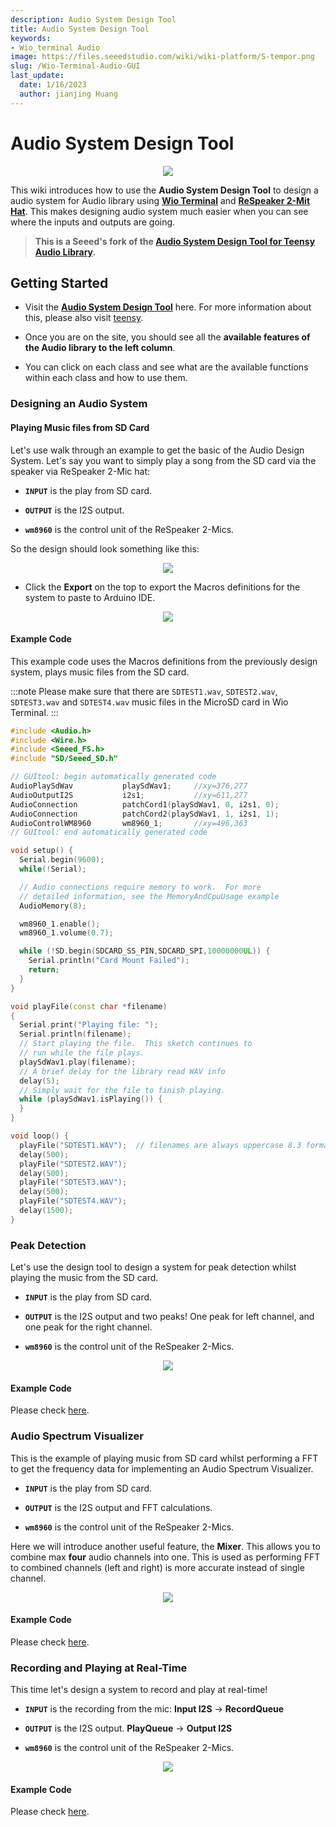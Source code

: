 ```yaml
---
description: Audio System Design Tool
title: Audio System Design Tool
keywords:
- Wio_terminal Audio
image: https://files.seeedstudio.com/wiki/wiki-platform/S-tempor.png
slug: /Wio-Terminal-Audio-GUI
last_update:
  date: 1/16/2023
  author: jianjing Huang
---
```


# Audio System Design Tool

<div align="center"><img src="https://files.seeedstudio.com/wiki/Wio-Terminal-Audio/GUI.gif"/></div>

This wiki introduces how to use the **Audio System Design Tool** to design a audio system for Audio library using [**Wio Terminal**](https://www.seeedstudio.com/Wio-Terminal-p-4509.html) and [**ReSpeaker 2-Mit Hat**](https://www.seeedstudio.com/ReSpeaker-2-Mics-Pi-HAT.html). This makes designing audio system much easier when you can see where the inputs and outputs are going.

> **This is a Seeed's fork of the [Audio System Design Tool for Teensy Audio Library](https://www.pjrc.com/teensy/gui/).**

## Getting Started

- Visit the [**Audio System Design Tool**](https://seeed-studio.github.io/Seeed_Arduino_Audio/) here. For more information about this, please also visit [teensy](https://www.pjrc.com/teensy/).

- Once you are on the site, you should see all the **available features of the Audio library to the left column**.

- You can click on each class and see what are the available functions within each class and how to use them.

### Designing an Audio System

#### Playing Music files from SD Card

Let's use walk through an example to get the basic of the Audio Design System. Let's say you want to simply play a song from the SD card via the speaker via ReSpeaker 2-Mic hat:

- **`INPUT`** is the play from SD card.

- **`OUTPUT`** is the I2S output.

- **`wm8960`** is the control unit of the ReSpeaker 2-Mics.

So the design should look something like this:

<div align="center"><img src="https://files.seeedstudio.com/wiki/Wio-Terminal-Audio/simple-play.png"/></div>

- Click the **Export** on the top to export the Macros definitions for the system to paste to Arduino IDE.

<div align="center"><img src="https://files.seeedstudio.com/wiki/Wio-Terminal-Audio/pasting.png"/></div>

#### Example Code

This example code uses the Macros definitions from the previously design system, plays music files from the SD card.

:::note
Please make sure that there are `SDTEST1.wav`, `SDTEST2.wav`, `SDTEST3.wav` and `SDTEST4.wav`  music files in the MicroSD card in Wio Terminal.
:::

```cpp
#include <Audio.h>
#include <Wire.h>
#include <Seeed_FS.h>
#include "SD/Seeed_SD.h"

// GUItool: begin automatically generated code
AudioPlaySdWav           playSdWav1;     //xy=376,277
AudioOutputI2S           i2s1;           //xy=611,277
AudioConnection          patchCord1(playSdWav1, 0, i2s1, 0);
AudioConnection          patchCord2(playSdWav1, 1, i2s1, 1);
AudioControlWM8960       wm8960_1;       //xy=496,363
// GUItool: end automatically generated code

void setup() {
  Serial.begin(9600);
  while(!Serial);

  // Audio connections require memory to work.  For more
  // detailed information, see the MemoryAndCpuUsage example
  AudioMemory(8);

  wm8960_1.enable();
  wm8960_1.volume(0.7);

  while (!SD.begin(SDCARD_SS_PIN,SDCARD_SPI,10000000UL)) {
    Serial.println("Card Mount Failed");
    return;
  }
}

void playFile(const char *filename)
{
  Serial.print("Playing file: ");
  Serial.println(filename);
  // Start playing the file.  This sketch continues to
  // run while the file plays.
  playSdWav1.play(filename);
  // A brief delay for the library read WAV info
  delay(5);
  // Simply wait for the file to finish playing.
  while (playSdWav1.isPlaying()) {
  }
}

void loop() {
  playFile("SDTEST1.WAV");  // filenames are always uppercase 8.3 format
  delay(500);
  playFile("SDTEST2.WAV");
  delay(500);
  playFile("SDTEST3.WAV");
  delay(500);
  playFile("SDTEST4.WAV");
  delay(1500);
}
```

### Peak Detection

Let's use the design tool to design a system for peak detection whilst playing the music from the SD card.

- **`INPUT`** is the play from SD card.

- **`OUTPUT`** is the I2S output and two peaks! One peak for left channel, and one peak for the right channel.

- **`wm8960`** is the control unit of the ReSpeaker 2-Mics.

<div align="center"><img src="https://files.seeedstudio.com/wiki/Wio-Terminal-Audio/peak-detection-gui.png"/></div>

#### Example Code

Please check [here](https://wiki.seeedstudio.com/Wio-Terminal-Audio-Play-Record/#peak-detection).

### Audio Spectrum Visualizer

This is the example of playing music from SD card whilst performing a FFT to get the frequency data for implementing an Audio Spectrum Visualizer.

- **`INPUT`** is the play from SD card.

- **`OUTPUT`** is the I2S output and FFT calculations.

- **`wm8960`** is the control unit of the ReSpeaker 2-Mics.

Here we will introduce another useful feature, the **Mixer**. This allows you to combine max **four** audio channels into one. This is used as performing FFT to combined channels (left and right) is more accurate instead of single channel.

<div align="center"><img src="https://files.seeedstudio.com/wiki/Wio-Terminal-Audio/audio-spc-gui.png"/></div>

#### Example Code

Please check [here](https://wiki.seeedstudio.com/Wio-Terminal-Audio-Play-Record/#audio-spectrum-visualizer).

### Recording and Playing at Real-Time

This time let's design a system to record and play at real-time!

- **`INPUT`** is the recording from the mic: **Input I2S** -> **RecordQueue**

- **`OUTPUT`** is the I2S output. **PlayQueue** -> **Output I2S**

- **`wm8960`** is the control unit of the ReSpeaker 2-Mics.

<div align="center"><img src="https://files.seeedstudio.com/wiki/Wio-Terminal-Audio/record-play-realtime.png"/></div>

#### Example Code

Please check [here](https://wiki.seeedstudio.com/Wio-Terminal-Audio-Play-Record/#record-and-play-at-real-time).
